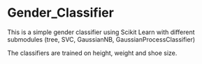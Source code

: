 # Gender_Classifier
This is a simple gender classifier using Scikit Learn with different submodules (tree, SVC, GaussianNB, GaussianProcessClassifier)

The classifiers are trained on height, weight and shoe size. 
